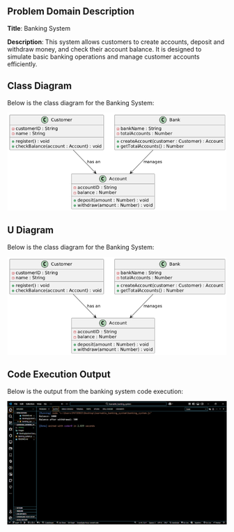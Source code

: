 ## Problem Domain Description

**Title**: Banking System

**Description**: This system allows customers to create accounts, deposit and withdraw money, and check their account balance. It is designed to simulate basic banking operations and manage customer accounts efficiently.

## Class Diagram
Below is the class diagram for the Banking System:

![Class Diagram](images/BankingSystemClassDiagram.png)

## U Diagram
Below is the class diagram for the Banking System:

![Class Diagram](images/BankingSystemClassDiagram.png)

## Code Execution Output
Below is the output from the banking system code execution:

![Output Screenshot](images/system_output.png)
